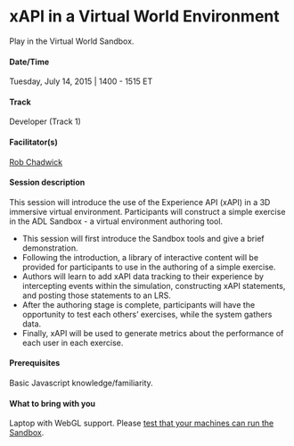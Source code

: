 # xAPI in a Virtual World Environment

Play in the Virtual World Sandbox. 

#### Date/Time
Tuesday, July 14, 2015 | 1400 - 1515 ET

#### Track
Developer (Track 1)

#### Facilitator(s)
[Rob Chadwick](https://www.linkedin.com/pub/rob-chadwick/64/873/98a)

#### Session description
This session will introduce the use of the Experience API (xAPI) in a 3D immersive virtual environment. Participants will construct a simple exercise in the ADL Sandbox - a virtual environment authoring tool. 

* This session will first introduce the Sandbox tools and give a brief demonstration. 
* Following the introduction, a library of interactive content will be provided for participants to use in the authoring of a simple exercise. 
* Authors will learn to add xAPI data tracking to their experience by intercepting events within the simulation, constructing xAPI statements, and posting those statements to an LRS. 
* After the authoring stage is complete, participants will have the opportunity to test each others’ exercises, while the system gathers data. 
* Finally, xAPI will be used to generate metrics about the performance of each user in each exercise.

#### Prerequisites 
Basic Javascript knowledge/familiarity.

#### What to bring with you
Laptop with WebGL support. Please [test that your machines can run the Sandbox](https://sandbox.adlnet.gov/adl/sandbox/example_blank/). 